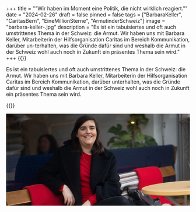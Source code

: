 +++
title = "\"Wir haben im Moment eine Politik, die nicht wirklich reagiert.\""
date = "2024-02-26"
draft = false
pinned = false
tags = ["BarbaraKeller", "CaritasBern", "EineMillionSterne", "ArmutinderSchweiz"]
image = "barbara-keller-.jpg"
description = "Es ist ein tabuisiertes und oft auch umstrittenes Thema in der Schweiz: die Armut. Wir haben uns mit Barbara Keller, Mitarbeiterin der Hilfsorganisation Caritas im Bereich Kommunikation, darüber un-terhalten, was die Gründe dafür sind und weshalb die Armut in der Schweiz wohl auch noch in Zukunft ein präsentes Thema sein wird."
+++
{{<lead>}}

Es ist ein tabuisiertes und oft auch umstrittenes Thema in der Schweiz: die Armut. Wir haben uns mit Barbara Keller, Mitarbeiterin der Hilfsorganisation Caritas im Bereich Kommunikation, darüber unterhalten, was die Gründe dafür sind und weshalb die Armut in der Schweiz wohl auch noch in Zukunft ein präsentes Thema sein wird. 

{{</lead>}}

![Eine engagierte Bekämpferin der Armut! Barbara Keller, Mitarbeiterin der Caritas-Organisation im Bereich Kommunikation und Marketing (Bildquelle www.nau.ch. Stand 21.2.24](barbara-keller-.jpg "Eine engagierte Bekämpferin der Armut! Barbara Keller, Mitarbeiterin der Caritas-Organisation im Bereich Kommunikation und Marketing (Bildquelle www.nau.ch. Stand 21.2.24")
